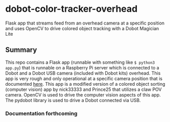 # dobot-color-tracker-overhead
Flask app that streams feed from an overhead camera at a specific position and uses OpenCV to drive colored object tracking with a Dobot Magician Lite
## Summary
This repo contains a Flask app (runnable with something like ```$ python3 app.py```) that is runnable on a Raspberry Pi server which is connected to a Dobot and a Dobot USB camera (included with Dobot kits) overhead. This app is very rough and only operational at a specific camera position that is documented [here](https://github.com/elli1390/dobot-color-tracker-overhead/blob/main/Overhead%20Color%20Picking%20Exhibit%20Guide.pdf). This app is a modified version of a colored object sorting (computer vision) app by nick33333 and Prince25 that utilizes a claw POV camera. OpenCV is used to drive the computer vision aspects of this app. The pydobot library is used to drive a Dobot connected via USB.

### Documentation forthcoming
